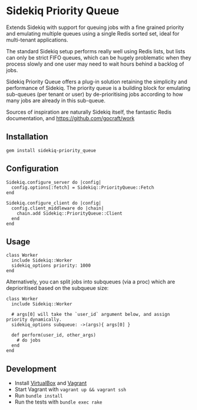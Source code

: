 Sidekiq Priority Queue
==============
Extends Sidekiq with support for queuing jobs with a fine grained priority and emulating multiple queues using a single Redis sorted set, ideal for multi-tenant applications.

The standard Sidekiq setup performs really well using Redis lists, but lists can only be strict FIFO queues, which can be hugely problematic when they process slowly and one user may need to wait hours behind a backlog of jobs.

Sidekiq Priority Queue offers a plug-in solution retaining the simplicity and performance of Sidekiq. The priority queue is a building block for emulating sub-queues (per tenant or user) by de-prioritising jobs according to how many jobs are already in this sub-queue.

Sources of inspiration are naturally Sidekiq itself, the fantastic Redis documentation, and https://github.com/gocraft/work

Installation
-----------------

    gem install sidekiq-priority_queue

Configuration
-----------------   
```
Sidekiq.configure_server do |config|
  config.options[:fetch] = Sidekiq::PriorityQueue::Fetch
end

Sidekiq.configure_client do |config|
  config.client_middleware do |chain|
    chain.add Sidekiq::PriorityQueue::Client
  end
end
```
Usage
-----------------   
```
class Worker
  include Sidekiq::Worker
  sidekiq_options priority: 1000
end
```
Alternatively, you can split jobs into subqueues (via a proc) which are deprioritised based on the subqueue size:
```
class Worker
  include Sidekiq::Worker

  # args[0] will take the `user_id` argument below, and assign priority dynamically.
  sidekiq_options subqueue: ->(args){ args[0] }

  def perform(user_id, other_args)
    # do jobs
  end
end
```

Development
-----------------
- Install [VirtualBox](https://www.virtualbox.org/wiki/Downloads) and [Vagrant](https://www.vagrantup.com/downloads.html)
- Start Vagrant with `vagrant up && vagrant ssh`
- Run `bundle install`
- Run the tests with `bundle exec rake`
